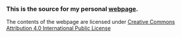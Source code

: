 ### This is the source for my personal [webpage](https://girishm.nfshost.com).
The contents of the webpage are licensed under [Creative Commons Attribution 4.0 International Public License](https://creativecommons.org/licenses/by/4.0/legalcode)
